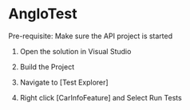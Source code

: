 # AngloTest

Pre-requisite: Make sure the API project is started

1. Open the solution in Visual Studio

2. Build the Project

3. Navigate to [Test Explorer]

4. Right click [CarInfoFeature] and Select Run Tests
